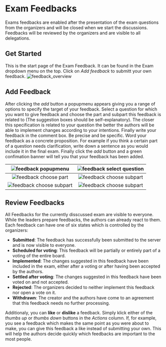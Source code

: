 # Exam Feedbacks
Exams feedbacks are enabled after the presentation of the exam questions from the organizers and will be closed when we start the discussions.
Feedbacks will be reviewed by the organizers and are visible to all delegations.

## Get Started
This is the start page of the Exam Feedback. It can be found in the Exam dropdown menu on the top. Click on *Add feedback* to submitt your own feedback.
![feedback_overview](img/feedback_overview0.png)


## Add Feedback

After clicking the *add* button a popupmenu appears giving you a range of options to specify the target of your feedback. Select a question for which you want to give feedback and choose the part and subpart this feedback is related to (The suggestion boxes should be self-explanatory). The closer this specification is related to your question the better the authors will be able to implement changes according to your intentions. Finally write your feedback in the comment box. Be precise and be specific. Word your feedback as a concrete proposition. For example if you think a certain part of a question needs clarification, write down a sentence as you would include it in the final exam.
Finally click the *add* button and a green confimation banner will tell you that your feedback has been added.

|    ![feedback popupmenu](img/feedback_add0.png)   | ![feedback select question](img/feedback_add1.png) |
|:-------------------------------------------------:|:--------------------------------------------------:|
|   ![feedback choose part](img/feedback_add2.png)  |  ![feedback choose subpart](img/feedback_add3.png) |
| ![feedback choose subpart](img/feedback_add4.png) |  ![feedback choose subpart](img/feedback_add5.png) |

## Review Feedbacks
All Feedbacks for the currently disscussed exam are visible to everyone. While the leaders prepare feedbacks, the authors can already react to them. Each feedback can have one of six states which is controlled by the organizers:
* **Submitted**: The feedback has successfully been submitted to the server and is now visible to everyone.
* **Scheduled for voting**: This feedback will be partially or entirely part of a voting of the entire board.
* **Implemented**: The changes suggested in this feedback have been included in the exam, either after a voting or after having been accepted by the authors.
* **Settled after voting**: The changes suggested in this feedback have been voted on and not accepted.
* **Rejected**: The organizers decided to neither implement this feedback nor open a vote on it.
* **Withdrawn**: The creator and the authors have come to an agreement that this feedback needs no further processing.

Additionaly, you can **like** or **dislike** a feedback. Simply klick either of the *thumbs up* or *thumbs down* buttons in the *Actions* column. If, for example, you see a feedback which makes the same point as you were about to make, you can give this feedback a like instead of submitting your own. This will help the authors decide quickly which feedbacks are important to the most people.

